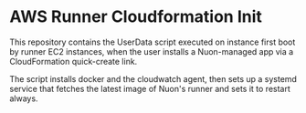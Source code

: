 # AWS Runner Cloudformation Init

This repository contains the UserData script executed on instance first boot by runner EC2 instances, when the user installs a Nuon-managed app via a CloudFormation quick-create link.

The script installs docker and the cloudwatch agent, then sets up a systemd service that fetches the latest image of Nuon's runner and sets it to restart always.
